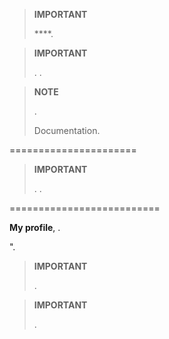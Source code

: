 > **IMPORTANT**
>
> 
> ****. 

> **IMPORTANT**
>
> 
> 
> . 
> .

> **NOTE**
>
> 
> . 
> 
> Documentation.

 
======================

> **IMPORTANT**
>
> 
> . 
> .

 
==========================


 **My profile**, 
.


".

> **IMPORTANT**
>
> 
> .

> **IMPORTANT**
>
> 
> 
> 
> .
